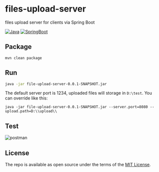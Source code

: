 # files-upload-server
files upload server for clients via Spring Boot


[![Java](https://img.shields.io/badge/Java-1.8-blue.svg?style=flat)](https://travis-ci.org/ettingshausen/ettingshausen.github.io)
[![SpringBoot](https://img.shields.io/badge/SpringBoot-2.0-blue.svg?style=flat)](https://travis-ci.org/ettingshausen/ettingshausen.github.io)



## Package
```
mvn clean package
```

## Run

```bash
java -jar file-upload-server-0.0.1-SNAPSHOT.jar
```

The default server port is 1234, uploaded files will storage in `D:\test`. 
You can override like this: 
```
java -jar file-upload-server-0.0.1-SNAPSHOT.jar --server.port=8080 --upload.path=D:\\upload\\
```

## Test


![postman](http://wx3.sinaimg.cn/large/685ea4faly1fozmqb7lbwj20mx0ckt9h.jpg)


## License

The repo is available as open source under the terms of the [MIT License](http://opensource.org/licenses/MIT).